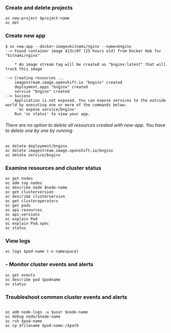 ### Create and delete projects
```
oc new-project $project-name
oc del
```

### Create new app
```
$ oc new-app --docker-image=bitnami/nginx --name=bnginx
--> Found container image 413cc0f (25 hours old) from Docker Hub for "bitnami/nginx"

    * An image stream tag will be created as "bnginx:latest" that will track this image

--> Creating resources ...
    imagestream.image.openshift.io "bnginx" created
    deployment.apps "bnginx" created
    service "bnginx" created
--> Success
    Application is not exposed. You can expose services to the outside world by executing one or more of the commands below:
     'oc expose service/bnginx' 
    Run 'oc status' to view your app.
```
###### There are no option to delete all resources created with new-app. You have to delete one by one by running

```
oc delete deployment/bnginx
oc delete imagestream.image.openshift.io/bnginx
oc delete service/bnginx

```

###  Examine resources and cluster status

```
oc get nodes
oc adm top nodes
oc describe node $node-name
oc get clusterversion
oc describe clusterversion
oc get clusteroperators
oc get pods
oc api-resources
oc api-versions
oc explain Pod
oc explain Pod.spec
oc status
```

###  View logs
`oc logs $pod-name (-n namespace)`

### - Monitor cluster events and alerts

```
oc get events
oc describe pod $podname
oc status

```
###  Troubleshoot common cluster events and alerts
```

oc adm node-logs -u $user $node-name
oc debug node/$node-name
oc rsh $pod-name
oc cp $filename $pod-name:/$path
```
